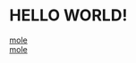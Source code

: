 <!DOCTYPE html>
<html lang="en">

<head>
  <meta charset="UTF-8">
  <meta name="viewport" content="width=device-width, initial-scale=1.0">
  <title>David Lee Griffin</title>
  <link rel="stylesheet" href="./site.css">
</head>

<body>
  <h1>HELLO WORLD!</h1>
  <div class="links">
    <a href="./mole.html">mole</a>
  </div>
  <div class="links">
    <a href="./mole.html">mole</a>
  </div>
  

</body>

</html>
